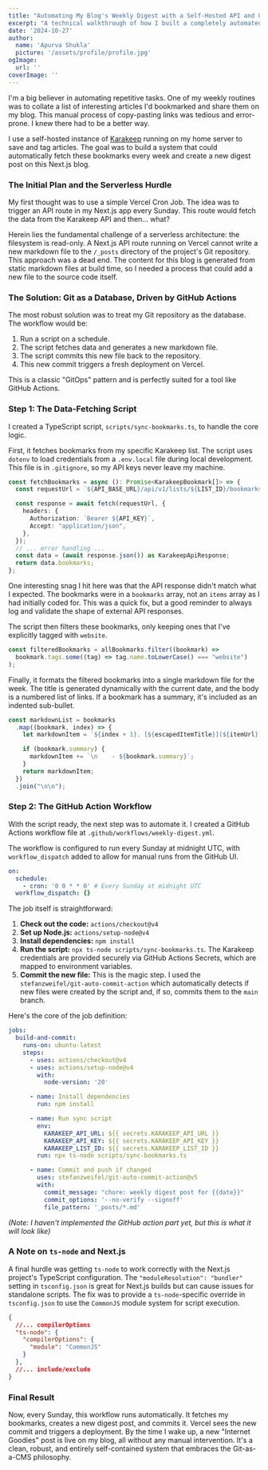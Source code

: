 ```yaml
---
title: "Automating My Blog's Weekly Digest with a Self-Hosted API and GitHub Actions"
excerpt: "A technical walkthrough of how I built a completely automated pipeline to fetch bookmarks from my personal Karakeep instance and publish them as a weekly digest post on my Next.js blog, using a TypeScript script and a GitHub Action."
date: '2024-10-27'
author:
  name: 'Apurva Shukla'
  picture: '/assets/profile/profile.jpg'
ogImage:
  url: ''
coverImage: ''
---
```


I'm a big believer in automating repetitive tasks. One of my weekly routines was to collate a list of interesting articles I'd bookmarked and share them on my blog. This manual process of copy-pasting links was tedious and error-prone. I knew there had to be a better way.

I use a self-hosted instance of [Karakeep](https://github.com/karakeep/karakeep) running on my home server to save and tag articles. The goal was to build a system that could automatically fetch these bookmarks every week and create a new digest post on this Next.js blog.

### The Initial Plan and the Serverless Hurdle

My first thought was to use a simple Vercel Cron Job. The idea was to trigger an API route in my Next.js app every Sunday. This route would fetch the data from the Karakeep API and then... what?

Herein lies the fundamental challenge of a serverless architecture: the filesystem is read-only. A Next.js API route running on Vercel cannot write a new markdown file to the `/_posts` directory of the project's Git repository. This approach was a dead end. The content for this blog is generated from static markdown files at build time, so I needed a process that could add a new file to the source code itself.

### The Solution: Git as a Database, Driven by GitHub Actions

The most robust solution was to treat my Git repository as the database. The workflow would be:
1.  Run a script on a schedule.
2.  The script fetches data and generates a new markdown file.
3.  The script commits this new file back to the repository.
4.  This new commit triggers a fresh deployment on Vercel.

This is a classic "GitOps" pattern and is perfectly suited for a tool like GitHub Actions.

### Step 1: The Data-Fetching Script

I created a TypeScript script, `scripts/sync-bookmarks.ts`, to handle the core logic.

First, it fetches bookmarks from my specific Karakeep list. The script uses `dotenv` to load credentials from a `.env.local` file during local development. This file is in `.gitignore`, so my API keys never leave my machine.

```typescript
const fetchBookmarks = async (): Promise<KarakeepBookmark[]> => {
  const requestUrl = `${API_BASE_URL}/api/v1/lists/${LIST_ID}/bookmarks`;

  const response = await fetch(requestUrl, {
    headers: {
      Authorization: `Bearer ${API_KEY}`,
      Accept: "application/json",
    },
  });
  // ... error handling ...
  const data = (await response.json()) as KarakeepApiResponse;
  return data.bookmarks;
};
```
One interesting snag I hit here was that the API response didn't match what I expected. The bookmarks were in a `bookmarks` array, not an `items` array as I had initially coded for. This was a quick fix, but a good reminder to always log and validate the shape of external API responses.

The script then filters these bookmarks, only keeping ones that I've explicitly tagged with `website`.

```typescript
const filteredBookmarks = allBookmarks.filter((bookmark) =>
  bookmark.tags.some((tag) => tag.name.toLowerCase() === "website")
);
```

Finally, it formats the filtered bookmarks into a single markdown file for the week. The title is generated dynamically with the current date, and the body is a numbered list of links. If a bookmark has a summary, it's included as an indented sub-bullet.

```typescript
const markdownList = bookmarks
  .map((bookmark, index) => {
    let markdownItem = `${index + 1}. [${escapedItemTitle}](${itemUrl})`;

    if (bookmark.summary) {
      markdownItem += `\n    - ${bookmark.summary}`;
    }
    return markdownItem;
  })
  .join("\n\n");
```

### Step 2: The GitHub Action Workflow

With the script ready, the next step was to automate it. I created a GitHub Actions workflow file at `.github/workflows/weekly-digest.yml`.

The workflow is configured to run every Sunday at midnight UTC, with `workflow_dispatch` added to allow for manual runs from the GitHub UI.

```yaml
on:
  schedule:
    - cron: '0 0 * * 0' # Every Sunday at midnight UTC
  workflow_dispatch: {}
```

The job itself is straightforward:
1.  **Check out the code:** `actions/checkout@v4`
2.  **Set up Node.js:** `actions/setup-node@v4`
3.  **Install dependencies:** `npm install`
4.  **Run the script:** `npx ts-node scripts/sync-bookmarks.ts`. The Karakeep credentials are provided securely via GitHub Actions Secrets, which are mapped to environment variables.
5.  **Commit the new file:** This is the magic step. I used the `stefanzweifel/git-auto-commit-action` which automatically detects if new files were created by the script and, if so, commits them to the `main` branch.

Here's the core of the job definition:

```yaml
jobs:
  build-and-commit:
    runs-on: ubuntu-latest
    steps:
      - uses: actions/checkout@v4
      - uses: actions/setup-node@v4
        with:
          node-version: '20'

      - name: Install dependencies
        run: npm install

      - name: Run sync script
        env:
          KARAKEEP_API_URL: ${{ secrets.KARAKEEP_API_URL }}
          KARAKEEP_API_KEY: ${{ secrets.KARAKEEP_API_KEY }}
          KARAKEEP_LIST_ID: ${{ secrets.KARAKEEP_LIST_ID }}
        run: npx ts-node scripts/sync-bookmarks.ts

      - name: Commit and push if changed
        uses: stefanzweifel/git-auto-commit-action@v5
        with:
          commit_message: "chore: weekly digest post for {{date}}"
          commit_options: '--no-verify --signoff'
          file_pattern: '_posts/*.md'
```
*(Note: I haven't implemented the GitHub action part yet, but this is what it will look like)*

### A Note on `ts-node` and Next.js
A final hurdle was getting `ts-node` to work correctly with the Next.js project's TypeScript configuration. The `"moduleResolution": "bundler"` setting in `tsconfig.json` is great for Next.js builds but can cause issues for standalone scripts. The fix was to provide a `ts-node`-specific override in `tsconfig.json` to use the `CommonJS` module system for script execution.

```json
{
  //... compilerOptions
  "ts-node": {
    "compilerOptions": {
      "module": "CommonJS"
    }
  },
  //... include/exclude
}
```

### Final Result

Now, every Sunday, this workflow runs automatically. It fetches my bookmarks, creates a new digest post, and commits it. Vercel sees the new commit and triggers a deployment. By the time I wake up, a new "Internet Goodies" post is live on my blog, all without any manual intervention. It's a clean, robust, and entirely self-contained system that embraces the Git-as-a-CMS philosophy. 